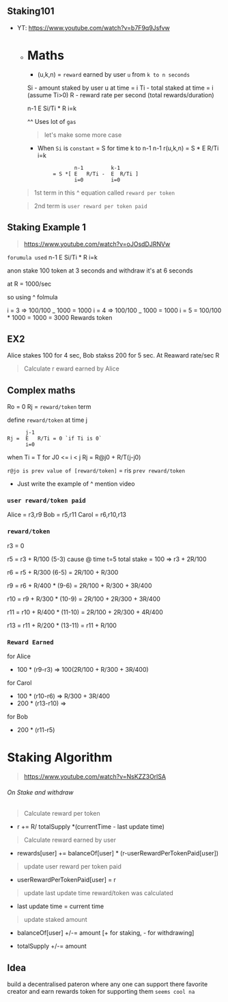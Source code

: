 ## Staking101

- YT: https://www.youtube.com/watch?v=b7F9q9Jsfvw

  - # Maths

    - (u,k,n) = `reward` earned by user `u` from `k to n seconds`

    Si - amount staked by user u at time = i
    Ti - total staked at time = i (assume Ti>0)
    R - reward rate per second (total rewards/duration)

    n-1
    E Si/Ti \* R
    i=k

    ^^ Uses lot of `gas`

    > let's make some more case

    - When `Si` is `constant` = S for time k to n-1
      n-1
      r(u,k,n) = S \* E R/Ti
      i=k

                      n-1         k-1
               = S *[ E   R/Ti -  E  R/Ti ]
                      i=0         i=0

  > 1st term in this ^ equation called `reward per token`

  > 2nd term is `user reward per token paid`

## Staking Example 1

> https://www.youtube.com/watch?v=oJOsdDJRNVw

`forumula used`
n-1
E Si/Ti \* R
i=k

anon stake 100 token at 3 seconds and withdraw it's at 6 seconds

at R = 1000/sec

so using ^ folmula

i = 3 => 100/100 _ 1000 = 1000
i = 4 => 100/100 _ 1000 = 1000
i = 5 = 100/100 \* 1000 = 1000
= 3000 Rewards token

## EX2

Alice stakes 100 for 4 sec, Bob stakss 200 for 5 sec. At Reaward rate/sec R

> Calculate r eward earned by Alice

## Complex maths

Ro = 0
Rj = `reward/token` term

define `reward/token` at time j

          j-1
    Rj =  E   R/Ti = 0 `if Ti is 0`
          i=0

when Ti = T for J0 <= i < j
Rj = R@j0 + R/T(j-j0)

`r@jo is prev value of [reward/token]` = ris `prev reward/token`

- Just write the example of ^ mention video

### `user reward/token paid`

Alice = r3,r9
Bob = r5,r11
Carol = r6,r10,r13

### `reward/token`

r3 = 0

r5 = r3 + R/100 (5-3) cause @ time t=5 total stake = 100 => r3 + 2R/100

r6 = r5 + R/300 (6-5) = 2R/100 + R/300

r9 = r6 + R/400 \* (9-6) = 2R/100 + R/300 + 3R/400

r10 = r9 + R/300 \* (10-9) = 2R/100 + 2R/300 + 3R/400

r11 = r10 + R/400 \* (11-10) = 2R/100 + 2R/300 + 4R/400

r13 = r11 + R/200 \* (13-11) = r11 + R/100

### `Reward Earned`

for Alice

- 100 \* (r9-r3) => 100(2R/100 + R/300 + 3R/400)

for Carol

- 100 \* (r10-r6) => R/300 + 3R/400
- 200 \* (r13-r10) =>

for Bob

- 200 \* (r11-r5)

# Staking Algorithm

> https://www.youtube.com/watch?v=NsKZZ3OrlSA

###### On Stake and withdraw

> Calculate reward per token

- r += R/ totalSupply \*(currentTime - last update time)

> Calculate reward earned by user

- rewards[user] += balanceOf[user] \* (r-userRewardPerTokenPaid[user])

> update user reward per token paid

- userRewardPerTokenPaid[user] = r

> update last update time reward/token was calculated

- last update time = current time

> update staked amount

- balanceOf[user] +/-= amount [+ for staking, - for withdrawing]

- totalSupply +/-= amount

## Idea

build a decentralised pateron where any one can support there favorite creator and earn rewards token for supporting them `seems cool na`
